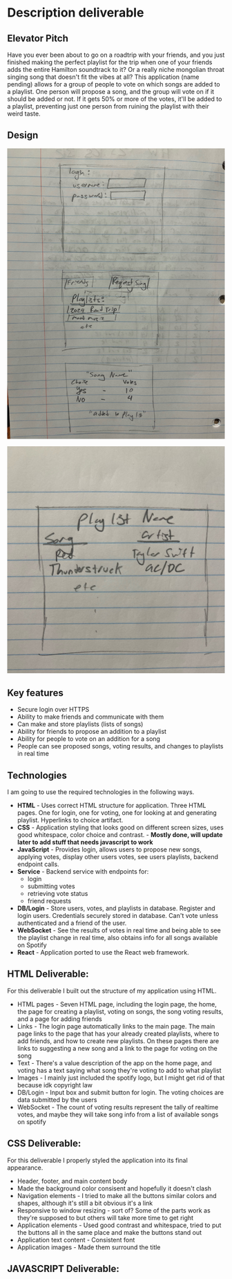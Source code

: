 # Description deliverable

## Elevator Pitch

Have you ever been about to go on a roadtrip with your friends, and you just finished making the perfect playlist for the trip when one of your friends adds the entire Hamilton soundtrack to it? Or a really niche mongolian throat singing song that doesn't fit the vibes at all? This application (name pending) allows for a group of people to vote on which songs are added to a playlist. One person will propose a song, and the group will vote on if it should be added or not. If it gets 50% or more of the votes, it'll be added to a playlist, preventing just one person from ruining the playlist with their weird taste.

## Design

![image](pagesIdea.jpeg)

![image](playlistFrame.jpeg)

## Key features

- Secure login over HTTPS
- Ability to make friends and communicate with them 
- Can make and store playlists (lists of songs)
- Ability for friends to propose an addition to a playlist
- Ability for people to vote on an addition for a song
- People can see proposed songs, voting results, and changes to playlists in real time

## Technologies

I am going to use the required technologies in the following ways.

- **HTML** - Uses correct HTML structure for application. Three HTML pages. One for login, one for voting, one for looking at and generating playlist. Hyperlinks to choice artifact.
- **CSS** - Application styling that looks good on different screen sizes, uses good whitespace, color choice and contrast. - **Mostly done, will update later to add stuff that needs javascript to work**
- **JavaScript** - Provides login, allows users to propose new songs, applying votes, display other users votes, see users playlists, backend endpoint calls.
- **Service** - Backend service with endpoints for:
  - login
  - submitting votes
  - retrieving vote status
  - friend requests
- **DB/Login** - Store users, votes, and playlists in database. Register and login users. Credentials securely stored in database. Can't vote unless authenticated and a friend of the user.
- **WebSocket** - See the results of votes in real time and being able to see the playlist change in real time, also obtains info for all songs available on Spotify
- **React** - Application ported to use the React web framework.

## HTML Deliverable:

For this deliverable I built out the structure of my application using HTML.

- HTML pages - Seven HTML page, including the login page, the home, the page for creating a playlist, voting on songs, the song voting results, and a page for adding friends
- Links - The login page automatically links to the main page. The main page links to the page that has your already created playlists, where to add friends, and how to create new playlists. On these pages there are links to suggesting a new song and a link to the page for voting on the song
- Text - There's a value description of the app on the home page, and voting has a text saying what song they're voting to add to what playlist
- Images - I mainly just included the spotify logo, but I might get rid of that because idk copyright law
- DB/Login - Input box and submit button for login. The voting choices are data submitted by the users
- WebSocket - The count of voting results represent the tally of realtime votes, and maybe they will take song info from a list of available songs on spotify

## CSS Deliverable:

For this deliverable I properly styled the application into its final appearance.

- Header, footer, and main content body
- Made the background color consisent and hopefully it doesn't clash
- Navigation elements - I tried to make all the buttons similar colors and shapes, although it's still a bit obvious it's a link
- Responsive to window resizing - sort of? Some of the parts work as they're supposed to but others will take more time to get right
- Application elements - Used good contrast and whitespace, tried to put the buttons all in the same place and make the buttons stand out
- Application text content - Consistent font
- Application images - Made them surround the title

## JAVASCRIPT Deliverable: